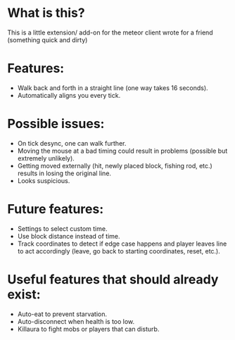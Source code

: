 # What is this?
This is a little extension/ add-on for the meteor client wrote for a friend (something quick and dirty)

# Features:
- Walk back and forth in a straight line (one way takes 16 seconds).
- Automatically aligns you every tick.

# Possible issues:
- On tick desync, one can walk further.
- Moving the mouse at a bad timing could result in problems (possible but extremely unlikely).
- Getting moved externally (hit, newly placed block, fishing rod, etc.) results in losing the original line.
- Looks suspicious.

# Future features:
- Settings to select custom time.
- Use block distance instead of time.
- Track coordinates to detect if edge case happens and player leaves line to act accordingly (leave, go back to starting coordinates, reset, etc.).

# Useful features that should already exist:
- Auto-eat to prevent starvation.
- Auto-disconnect when health is too low.
- Killaura to fight mobs or players that can disturb.
